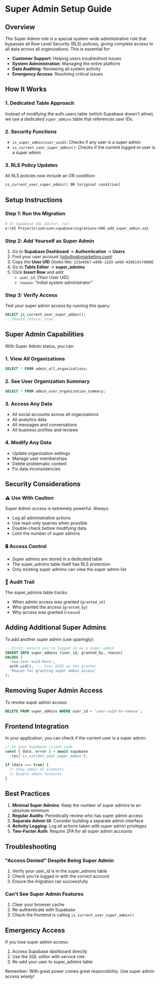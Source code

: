 # Super Admin Setup Guide

## Overview

The Super Admin role is a special system-wide administrative role that bypasses all Row Level Security (RLS) policies, giving complete access to all data across all organizations. This is essential for:

- **Customer Support**: Helping users troubleshoot issues
- **System Administration**: Managing the entire platform
- **Data Auditing**: Reviewing all system activity
- **Emergency Access**: Resolving critical issues

## How It Works

### 1. **Dedicated Table Approach**
Instead of modifying the auth.users table (which Supabase doesn't allow), we use a dedicated `super_admins` table that references user IDs.

### 2. **Security Functions**
- `is_super_admin(user_uuid)`: Checks if any user is a super admin
- `is_current_user_super_admin()`: Checks if the current logged-in user is a super admin

### 3. **RLS Policy Updates**
All RLS policies now include an OR condition:
```sql
is_current_user_super_admin() OR [original condition]
```

## Setup Instructions

### Step 1: Run the Migration
```bash
# In Supabase SQL Editor, run:
e:\AI Projects\asm\asm\supabase\migrations\006_add_super_admin.sql
```

### Step 2: Add Yourself as Super Admin

1. Go to **Supabase Dashboard** → **Authentication** → **Users**
2. Find your user account (odo@odomarketing.com)
3. Copy the **User UID** (looks like: `123e4567-e89b-12d3-a456-426614174000`)
4. Go to **Table Editor** → **super_admins**
5. Click **Insert Row** and add:
   - `user_id`: [Your User UID]
   - `reason`: "Initial system administrator"

### Step 3: Verify Access

Test your super admin access by running this query:
```sql
SELECT is_current_user_super_admin();
-- Should return: true
```

## Super Admin Capabilities

With Super Admin status, you can:

### 1. **View All Organizations**
```sql
SELECT * FROM admin_all_organizations;
```

### 2. **See User Organization Summary**
```sql
SELECT * FROM admin_user_organization_summary;
```

### 3. **Access Any Data**
- All social accounts across all organizations
- All analytics data
- All messages and conversations
- All business profiles and reviews

### 4. **Modify Any Data**
- Update organization settings
- Manage user memberships
- Delete problematic content
- Fix data inconsistencies

## Security Considerations

### ⚠️ **Use With Caution**
Super Admin access is extremely powerful. Always:
- Log all administrative actions
- Use read-only queries when possible
- Double-check before modifying data
- Limit the number of super admins

### 🔒 **Access Control**
- Super admins are stored in a dedicated table
- The super_admins table itself has RLS protection
- Only existing super admins can view the super admin list

### 📝 **Audit Trail**
The super_admins table tracks:
- When admin access was granted (`granted_at`)
- Who granted the access (`granted_by`)
- Why access was granted (`reason`)

## Adding Additional Super Admins

To add another super admin (use sparingly):

```sql
-- First, ensure you're logged in as a super admin
INSERT INTO super_admins (user_id, granted_by, reason)
VALUES (
  'new-user-uuid-here',
  auth.uid(),  -- Your UUID as the granter
  'Reason for granting super admin access'
);
```

## Removing Super Admin Access

To revoke super admin access:

```sql
DELETE FROM super_admins WHERE user_id = 'user-uuid-to-remove';
```

## Frontend Integration

In your application, you can check if the current user is a super admin:

```typescript
// In your Supabase client code
const { data, error } = await supabase
  .rpc('is_current_user_super_admin');

if (data === true) {
  // Show admin UI elements
  // Enable admin features
}
```

## Best Practices

1. **Minimal Super Admins**: Keep the number of super admins to an absolute minimum
2. **Regular Audits**: Periodically review who has super admin access
3. **Separate Admin UI**: Consider building a separate admin interface
4. **Activity Logging**: Log all actions taken with super admin privileges
5. **Two-Factor Auth**: Require 2FA for all super admin accounts

## Troubleshooting

### "Access Denied" Despite Being Super Admin
1. Verify your user_id is in the super_admins table
2. Check you're logged in with the correct account
3. Ensure the migration ran successfully

### Can't See Super Admin Features
1. Clear your browser cache
2. Re-authenticate with Supabase
3. Check the frontend is calling `is_current_user_super_admin()`

## Emergency Access

If you lose super admin access:
1. Access Supabase dashboard directly
2. Use the SQL editor with service role
3. Re-add your user to super_admins table

Remember: With great power comes great responsibility. Use super admin access wisely!